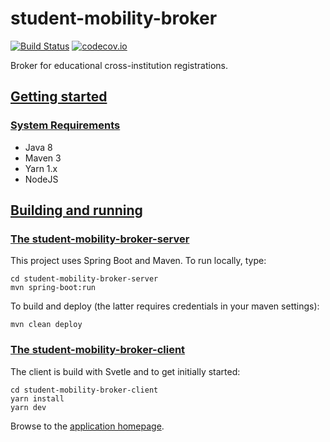 # student-mobility-broker
[![Build Status](https://travis-ci.org/SURFnet/student-mobility-broker.svg)](https://travis-ci.org/SURFnet/student-mobility-broker)
[![codecov.io](https://codecov.io/github/SURFnet/student-mobility-broker/coverage.svg)](https://codecov.io/github/SURFnet/student-mobility-broker)

Broker for educational cross-institution registrations.

## [Getting started](#getting-started)

### [System Requirements](#system-requirements)

- Java 8
- Maven 3
- Yarn 1.x
- NodeJS

## [Building and running](#building-and-running)

### [The student-mobility-broker-server](#student-mobility-broker-server)

This project uses Spring Boot and Maven. To run locally, type:

```
cd student-mobility-broker-server
mvn spring-boot:run
```

To build and deploy (the latter requires credentials in your maven settings):

`mvn clean deploy`

### [The student-mobility-broker-client](#student-mobility-broker-client)

The client is build with Svetle and to get initially started:

```
cd student-mobility-broker-client
yarn install
yarn dev
```

Browse to the [application homepage](http://localhost:3003/).

